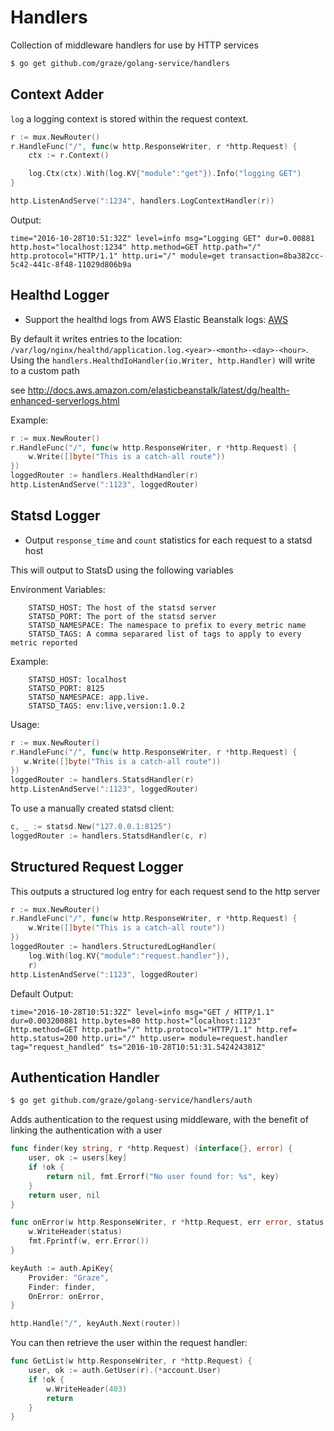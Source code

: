 # Handlers

Collection of middleware handlers for use by HTTP services

```bash
$ go get github.com/graze/golang-service/handlers
```

## Context Adder

`log` a logging context is stored within the request context.

```go
r := mux.NewRouter()
r.HandleFunc("/", func(w http.ResponseWriter, r *http.Request) {
    ctx := r.Context()

    log.Ctx(ctx).With(log.KV{"module":"get"}).Info("logging GET")
}

http.ListenAndServe(":1234", handlers.LogContextHandler(r))
```

Output:
```
time="2016-10-28T10:51:32Z" level=info msg="Logging GET" dur=0.00881 http.host="localhost:1234" http.method=GET http.path="/" http.protocol="HTTP/1.1" http.uri="/" module=get transaction=8ba382cc-5c42-441c-8f48-11029d806b9a
```

## Healthd Logger

- Support the healthd logs from AWS Elastic Beanstalk logs: [AWS](http://docs.aws.amazon.com/elasticbeanstalk/latest/dg/health-enhanced-serverlogs.html)

By default it writes entries to the location: `/var/log/nginx/healthd/application.log.<year>-<month>-<day>-<hour>`. Using the `handlers.HealthdIoHandler(io.Writer, http.Handler)` will write to a custom path

see http://docs.aws.amazon.com/elasticbeanstalk/latest/dg/health-enhanced-serverlogs.html

Example:

```go
r := mux.NewRouter()
r.HandleFunc("/", func(w http.ResponseWriter, r *http.Request) {
	w.Write([]byte("This is a catch-all route"))
})
loggedRouter := handlers.HealthdHandler(r)
http.ListenAndServe(":1123", loggedRouter)
```

## Statsd Logger

- Output `response_time` and `count` statistics for each request to a statsd host

This will output to StatsD using the following variables

Environment Variables:
```
    STATSD_HOST: The host of the statsd server
    STATSD_PORT: The port of the statsd server
    STATSD_NAMESPACE: The namespace to prefix to every metric name
    STATSD_TAGS: A comma separared list of tags to apply to every metric reported
```
Example:
```
    STATSD_HOST: localhost
    STATSD_PORT: 8125
    STATSD_NAMESPACE: app.live.
    STATSD_TAGS: env:live,version:1.0.2
```

Usage:
```go
r := mux.NewRouter()
r.HandleFunc("/", func(w http.ResponseWriter, r *http.Request) {
   w.Write([]byte("This is a catch-all route"))
})
loggedRouter := handlers.StatsdHandler(r)
http.ListenAndServe(":1123", loggedRouter)
```

To use a manually created statsd client:

```go
c, _ := statsd.New("127.0.0.1:8125")
loggedRouter := handlers.StatsdHandler(c, r)
```

## Structured Request Logger

This outputs a structured log entry for each request send to the http server

```go
r := mux.NewRouter()
r.HandleFunc("/", func(w http.ResponseWriter, r *http.Request) {
	w.Write([]byte("This is a catch-all route"))
})
loggedRouter := handlers.StructuredLogHandler(
    log.With(log.KV{"module":"request.handler"}),
    r)
http.ListenAndServe(":1123", loggedRouter)
```

Default Output:
```
time="2016-10-28T10:51:32Z" level=info msg="GET / HTTP/1.1" dur=0.003200881 http.bytes=80 http.host="localhost:1123" http.method=GET http.path="/" http.protocol="HTTP/1.1" http.ref= http.status=200 http.uri="/" http.user= module=request.handler tag="request_handled" ts="2016-10-28T10:51:31.542424381Z"
```

## Authentication Handler

```bash
$ go get github.com/graze/golang-service/handlers/auth
```

Adds authentication to the request using middleware, with the benefit of linking the authentication with a user

```go
func finder(key string, r *http.Request) (interface{}, error) {
    user, ok := users[key]
    if !ok {
        return nil, fmt.Errorf("No user found for: %s", key)
    }
    return user, nil
}

func onError(w http.ResponseWriter, r *http.Request, err error, status int) {
    w.WriteHeader(status)
    fmt.Fprintf(w, err.Error())
}

keyAuth := auth.ApiKey{
    Provider: "Graze",
    Finder: finder,
    OnError: onError,
}

http.Handle("/", keyAuth.Next(router))
```

You can then retrieve the user within the request handler:

```go
func GetList(w http.ResponseWriter, r *http.Request) {
    user, ok := auth.GetUser(r).(*account.User)
    if !ok {
        w.WriteHeader(403)
        return
    }
}
```
